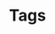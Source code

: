 ---
title: "Tags"
description: "Tags for pages on the DFD-Zen theme for Hugo website"
summary: "Tags for pages on the DFD-Zen theme for Hugo website"
---